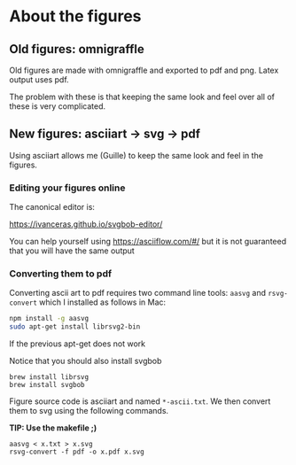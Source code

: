# About the figures


## Old figures: omnigraffle

Old figures are made with omnigraffle and exported to pdf and png.
Latex output uses pdf.

The problem with these is that keeping the same look and feel over all of these is very complicated.

## New figures: asciiart -> svg -> pdf

Using asciiart allows me (Guille) to keep the same look and feel in the figures.

### Editing your figures online

The canonical editor is:

https://ivanceras.github.io/svgbob-editor/

You can help yourself using https://asciiflow.com/#/ but it is not guaranteed that you will have the same output

### Converting them to pdf

Converting ascii art to pdf requires two command line tools: `aasvg` and `rsvg-convert` which I installed as follows in Mac:

```bash
npm install -g aasvg
sudo apt-get install librsvg2-bin
```
If the previous apt-get does not work

Notice that you should also install svgbob

```
brew install librsvg
brew install svgbob
```

Figure source code is asciiart and named `*-ascii.txt`.
We then convert them to svg using the following commands.

**TIP: Use the makefile ;)**

```
aasvg < x.txt > x.svg
rsvg-convert -f pdf -o x.pdf x.svg
```